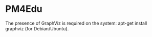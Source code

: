 # PM4Edu

The presence of GraphViz is required on the system: apt-get install graphviz (for Debian/Ubuntu).
